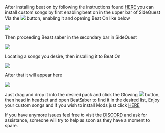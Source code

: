 After installing beat on by following the instructions found [HERE](https://github.com/the-expanse/SideQuest/wiki/Beat-On,-What-is-that?) you can install custom songs by first enabling beat on in the upper bar of SideQuest Via the ![](https://cdn.discordapp.com/attachments/608376262347587595/608391608572051457/Screenshot_1076.png) button, enabling it and opening Beat On like below 

![](https://cdn.discordapp.com/attachments/608376262347587595/609093393183932446/Screenshot_1123.png)

Then proceeding Beast saber in the secondary bar in SideQuest

![](https://cdn.discordapp.com/attachments/608376262347587595/609089714208768073/Screenshot_1121.png)

Locating a songs you desire, then installing it to Beat On

![](https://cdn.discordapp.com/attachments/608376262347587595/609089352949170195/Screenshot_1120.png)

After that it will appear here

![](https://cdn.discordapp.com/attachments/608376262347587595/609094600786968596/Screenshot_1124.png)

Just drag and drop it into the desired pack and click the Glowing ![](https://cdn.discordapp.com/attachments/608376262347587595/609094963908575252/Screenshot_1125.png) button, then head in headset and open BeatSaber to find it in the desired list, Enjoy your custom songs and if you wish to install Mods  just click [HERE](https://github.com/the-expanse/SideQuest/wiki/How-do-i-get-Beat-Saber-Mods?)

If you have anymore issues feel free to visit the [DISCORD](https://discord.me/sidequestvr) and ask for assistance, someone will try to help as soon as they have a moment to spare.